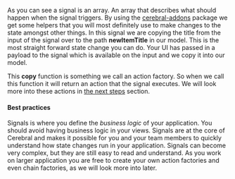 As you can see a signal is an array. An array that describes what should happen when the signal triggers. By using the [cerebral-addons]() package we get some helpers that you will most definitely use to make changes to the state amongst other things. In this signal we are copying the title from the input of the signal over to the path **newItemTitle** in our model. This is the most straight forward state change you can do. Your UI has passed in a payload to the signal which is available on the input and we copy it into our model.

This **copy** function is something we call an action factory. So when we call this function it will return an action that the signal executes. We will look more into these actions in [the next steps]() section.

#### Best practices
Signals is where you define the *business logic* of your application. You should avoid having business logic in your views. Signals are at the core of Cerebral and makes it possible for you and your team members to quickly understand how state changes run in your application. Signals can become very complex, but they are still easy to read and understand. As you work on larger application you are free to create your own action factories and even chain factories, as we will look more into later.
